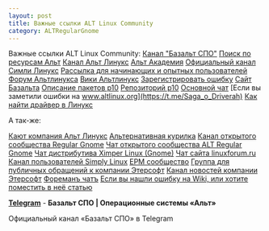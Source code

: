 ```yaml
---
layout: post
title: Важные ссылки ALT Linux Community
category: ALTRegularGnome
---
```


Важные ссылки ALT Linux Community: [Канал "Базальт СПО"](https://t.me/basealtspo) 
[Поиск по ресурсам Альт](http://search.altlinux.org/)
[Канал Альт Линукс](https://t.me/alt_linux_team) 
[Альт Академия](https://t.me/alt_academy)
[Официальный канал Симли Линукс](https://www.basealt.ru/simplylinux/) 
[Рассылка для начинающих и опытных пользователей](https://lists.altlinux.org/mailman/listinfo/community)
[Форум Альтлинукса](https://forum.altlinux.org/)
[Вики Альтлинукс](https://www.altlinux.org/%D0%9F%D0%BE%D0%BB%D1%8C%D0%B7%D0%BE%D0%B2%D0%B0%D1%82%D0%B5%D0%BB%D1%8E)
[Зарегистрировать ошибку](https://bugzilla.altlinux.org/enter_bug.cgi)
[Сайт Базальта](https://www.basealt.ru/)
[Описание пакетов p10](https://packages.altlinux.org/ru/p10/about/)
[Репозиторий p10](http://ftp.altlinux.org/pub/distributions/ALTLinux/p10/branch/) [Основной чат](https://t.me/alt_linux) 
[Если вы заметили ошибки на www.altlinux.org](https://t.me/Saga_o_Driverah) 
[Как найти драйвер в Линукс](http://altlinux.org/Saga) 

А так-же:

[Кают компания Альт Линукс](https://t.me/alt_smokeroom) 
[Альтернативная курилка](https://t.me/smokealt)
[Канал открытого сообщества Regular Gnome](https://t.me/alt_gnome) 
[Чат открытого сообщества ALT Regular Gnome](https://t.me/alt_gnome_chat)
[Чат дистрибутива Ximper Linux (Gnome)](https://t.me/ximperlinux)
[Чат сайта linuxforum.ru](https://t.me/linuxforum_ru)
[Канал пользователей Simply Linux](https://t.me/simply_linux) 
[EPM сообщество](https://t.me/useepm) 
[Группа для публичных обращений к компании Этерсофт](https://t.me/etersoftru) 
[Канал новостей компании Этерсофт](https://t.me/eternews) 
[Фореманъ чатъ](https://t.me/alt_puppet_foreman)
[Если вы нашли ошибку на Wiki, или хотите поместить в неё статью](https://t.me/AltLinux_Wiki)


[**Telegram**](https://t.me/basealtspo) - **Базальт СПО | Операционные системы «Альт»**

Официальный канал «Базальт СПО» в Telegram